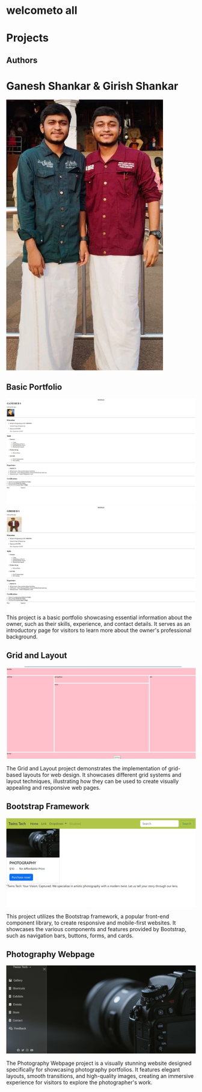 # welcometo all

# Projects
 ## Authors
 # Ganesh Shankar & Girish Shankar
 ![image](https://github.com/Targetwins/Delta-4.0/blob/main/assets/ganigiriimage.jpg)

## Basic Portfolio
![Ganesh Shankar](https://github.com/Targetwins/Delta-4.0/blob/main/assets/resume.png)
![Girish Shankar](https://github.com/Targetwins/Delta-4.0/blob/main/assets/girishResume.png)
This project is a basic portfolio showcasing essential information about the owner, such as their skills, experience, and contact details. It serves as an introductory page for visitors to learn more about the owner's professional background.

## Grid and Layout
![Grid and Layout](https://github.com/Targetwins/Delta-4.0/blob/main/assets/grid.jpg)

The Grid and Layout project demonstrates the implementation of grid-based layouts for web design. It showcases different grid systems and layout techniques, illustrating how they can be used to create visually appealing and responsive web pages.

## Bootstrap Framework
![Bootstrap Framework](https://github.com/Targetwins/Delta-4.0/blob/main/assets/bsf1.jpeg)

This project utilizes the Bootstrap framework, a popular front-end component library, to create responsive and mobile-first websites. It showcases the various components and features provided by Bootstrap, such as navigation bars, buttons, forms, and cards.

## Photography Webpage
![Photography Webpage](https://github.com/Targetwins/Delta-4.0/blob/main/assets/phtography.png)

The Photography Webpage project is a visually stunning website designed specifically for showcasing photography portfolios. It features elegant layouts, smooth transitions, and high-quality images, creating an immersive experience for visitors to explore the photographer's work.

